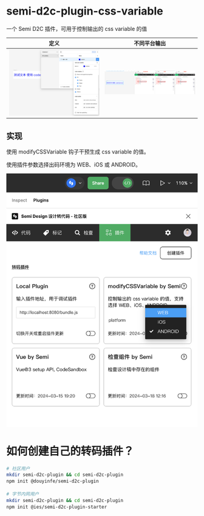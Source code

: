 # semi-d2c-plugin-css-variable

一个 Semi D2C 插件，可用于控制输出的 css variable 的值

| 定义                          | 不同平台输出            |
| ----------------------------- | ----------------------- |
| ![codeSyntax](codeSyntax.png) | ![compare](compare.png) |

## 实现

使用 modifyCSSVariable 钩子干预生成 css variable 的值。

使用插件参数选择出码环境为 WEB、iOS 或 ANDROID。

![usage](usage.png)

# 如何创建自己的转码插件？

```bash
# 社区用户
mkdir semi-d2c-plugin && cd semi-d2c-plugin
npm init @douyinfe/semi-d2c-plugin

# 字节内网用户
mkdir semi-d2c-plugin && cd semi-d2c-plugin
npm init @ies/semi-d2c-plugin-starter
```
